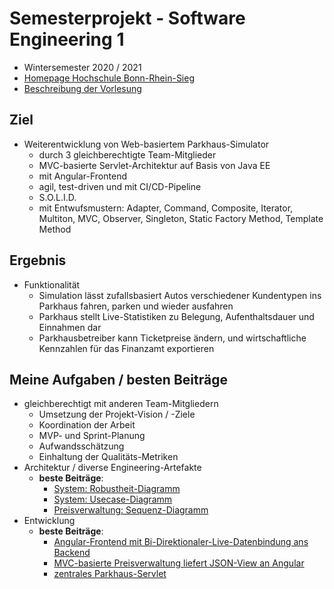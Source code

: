 # Semesterprojekt - Software Engineering 1
 - Wintersemester 2020 / 2021
 - [Homepage Hochschule Bonn-Rhein-Sieg](https://www.h-brs.de)
 - [Beschreibung der Vorlesung](https://eva2.inf.h-brs.de/studium/curriculum/2017/matrix/bi/307/de/)


## Ziel
 - Weiterentwicklung von Web-basiertem Parkhaus-Simulator
   - durch 3 gleichberechtigte Team-Mitglieder
   - MVC-basierte Servlet-Architektur auf Basis von Java EE
   - mit Angular-Frontend
   - agil, test-driven und mit CI/CD-Pipeline
   - S.O.L.I.D.
   - mit Entwufsmustern: Adapter, Command, Composite, Iterator, Multiton, MVC, Observer, Singleton, Static Factory Method, Template Method

## Ergebnis
- Funktionalität
  - Simulation lässt zufallsbasiert Autos verschiedener Kundentypen ins Parkhaus fahren, parken und wieder ausfahren
  - Parkhaus stellt Live-Statistiken zu Belegung, Aufenthaltsdauer und Einnahmen dar
  - Parkhausbetreiber kann Ticketpreise ändern, und wirtschaftliche Kennzahlen für das Finanzamt exportieren

## Meine Aufgaben / besten Beiträge
- gleichberechtigt mit anderen Team-Mitgliedern
  - Umsetzung der Projekt-Vision / -Ziele
  - Koordination der Arbeit
  - MVP- und Sprint-Planung
  - Aufwandsschätzung
  - Einhaltung der Qualitäts-Metriken
- Architektur / diverse Engineering-Artefakte
  - **beste Beiträge**: 
    - [System: Robustheit-Diagramm](docs/Design/Robustheit%20(Aufgabe%205.2).png)
    - [System: Usecase-Diagramm](docs/Design/Use%20Cases%20(Aufgabe%204.3).png)
    - [Preisverwaltung: Sequenz-Diagramm](docs/Design/Preisverwaltung%20-%20Sequenzdiagramm%20.png)
- Entwicklung
    - **beste Beiträge**: 
      - [Angular-Frontend mit Bi-Direktionaler-Live-Datenbindung ans Backend](angular/parkhaus/files/app) 
      - [MVC-basierte Preisverwaltung liefert JSON-View an Angular](src/main/java/preis)
      - [zentrales Parkhaus-Servlet](src/main/java/ParkhausServlet.java)


 
	
